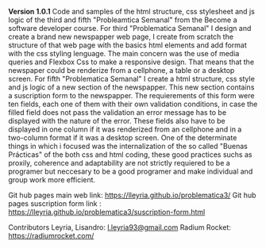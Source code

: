 **Version 1.0.1**
Code and samples of the html structure, css stylesheet and js logic of the third and fifth "Probleamtica Semanal" from the Become a software developer course. For third "Problematica Semanal" I design and create a brand new newspapper web page, I create from scratch the structure of that web page with the basics html elements and add format with the css styling lenguage. The main concern was the use of media queries and Flexbox Css to make a responsive design. That means that the newspaper could be renderize from a cellphone, a table or a desktop screen.
For fifth "Problematica Semanal" I create a html structure, css style and js logic of a new section of the newspapper. This new section contains a suscription form to the newspapper. The requierements of this form were ten fields, each one of them with their own validation conditions, in case the filled field does not pass the validation an error message has to be displayed with the nature of the error. These fields also have to be displayed in one column if it was renderized from an cellphone and in a two-column format if it was a desktop screen.
One of the determinate things in which i focused was the internalization of the so called "Buenas Prácticas" of the both css and html coding, these good practices suchs as proxily, coherence and adaptability are not strictly requiered to be a programer but neccesary to be a good programer and make individual and group work more efficient.

Git hub pages main web link: https://lleyria.github.io/problematica3/
Git hub pages suscription form link : https://lleyria.github.io/problematica3/suscription-form.html

Contributors
Leyria, Lisandro: l.leyria93@gmail.com 
Radium Rocket: https://radiumrocket.com/


